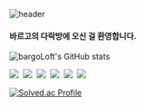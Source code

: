 ![header](https://capsule-render.vercel.app/api?type=transparent&color=299029&height=120&text=welcome%20&fontColor=299029&fontSize=70&desc=bargo's%20loft&descAlignY=82&descAlign=60.7)

#### 바르고의 다락방에 오신 걸 환영합니다.

![bargoLoft's GitHub stats](https://github-readme-stats.vercel.app/api?username=bargoLoft&theme=shadow_green&show_icons=true)


<img src="https://img.shields.io/badge/Java-007396?style=flat-square&logo=Java&logoColor=white"/></a>&nbsp;
<img src="https://img.shields.io/badge/c++-00599C?style=flat-square&logo=c%2B%2B&logoColor=white"></a>&nbsp;
<img src="https://img.shields.io/badge/react-61DAFB?style=flat-square&logo=react&logoColor=black"></a>&nbsp;
<img src="https://img.shields.io/badge/spring-6DB33F?style=flat-square&logo=spring&logoColor=white"></a>&nbsp;
<img src="https://img.shields.io/badge/flutter-02569B?style=flat-square&logo=flutter&logoColor=white"></a>&nbsp;
<img src="https://img.shields.io/badge/SpringBoot-6DB33F?style=flat-square&logo=SpringBoot&logoColor=white"/></a>&nbsp;


[![Solved.ac Profile](http://mazassumnida.wtf/api/v2/generate_badge?boj=qmak01)](https://solved.ac/qmak01)
